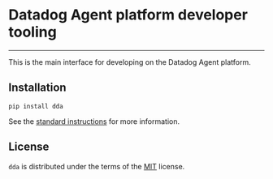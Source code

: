 # Datadog Agent platform developer tooling

-----

This is the main interface for developing on the Datadog Agent platform.

## Installation

```console
pip install dda
```

See the [standard instructions](https://datadoghq.dev/datadog-agent/setup/#tooling) for more information.

## License

`dda` is distributed under the terms of the [MIT](https://spdx.org/licenses/MIT.html) license.
